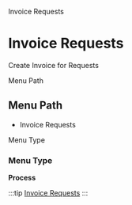 
Invoice Requests
# Invoice Requests


Create Invoice for Requests

Menu Path
## Menu Path



- Invoice Requests

Menu Type
### Menu Type

**Process**


:::tip
[Invoice Requests](functional-guide/process/process-r_requestinvoice.md)
:::
